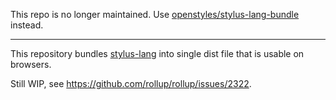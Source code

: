 This repo is no longer maintained. Use [openstyles/stylus-lang-bundle](https://github.com/openstyles/stylus-lang-bundle) instead.

----

This repository bundles [stylus-lang](https://github.com/stylus/stylus/pull/2394) into single dist file that is usable on browsers.

Still WIP, see https://github.com/rollup/rollup/issues/2322.
